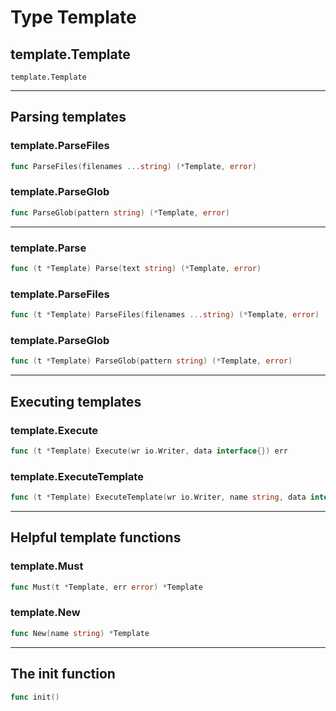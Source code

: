 # Type Template

## template.Template

```golang
template.Template
```

---

## Parsing templates

### template.ParseFiles

```Go
func ParseFiles(filenames ...string) (*Template, error)
```

### template.ParseGlob

```Go
func ParseGlob(pattern string) (*Template, error)
```

---

### template.Parse

```Go
func (t *Template) Parse(text string) (*Template, error)
```

### template.ParseFiles

```Go
func (t *Template) ParseFiles(filenames ...string) (*Template, error)
```

### template.ParseGlob

```Go
func (t *Template) ParseGlob(pattern string) (*Template, error)
```


---

## Executing templates

### template.Execute

```Go
func (t *Template) Execute(wr io.Writer, data interface{}) err
```

### template.ExecuteTemplate

```Go
func (t *Template) ExecuteTemplate(wr io.Writer, name string, data interface{}) error
```

---

## Helpful template functions

### template.Must

```Go
func Must(t *Template, err error) *Template
```

### template.New

```Go
func New(name string) *Template
```

---

## The init function

```Go
func init()
```
